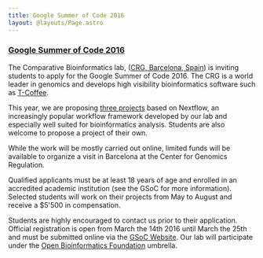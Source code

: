 ```yaml
---
title: Google Summer of Code 2016
layout: @layouts/Page.astro
---
```


<div class="blg-summary example">
<h3><a href="javascript:void(0)">Google Summer of Code 2016</a></h3>
</div>

The Comparative Bioinformatics lab, ([CRG, Barcelona, Spain](http://www.crg.es)) is inviting
students to apply for the Google Summer of Code 2016. The CRG is a world leader
in genomics and develops high visibility bioinformatics software such as [T-Coffee](http://www.tcoffee.org).

This year, we are proposing [three projects](http://obf.github.io/GSoC/ideas/#nextflow)
based on Nextflow, an increasingly popular workflow framework developed by our lab and
especially well suited for bioinformatics analysis.
Students are also welcome to propose a project of their own.

While the work will be mostly carried out online, limited funds will be available to
organize a visit in Barcelona at the Center for Genomics Regulation.

Qualified applicants must be at least 18 years of age and enrolled in an accredited academic
institution (see the GSoC for more information). Selected students will work on their projects
from May to August and receive a $5'500 in compensation.

Students are highly encouraged to contact us prior to their application. Official registration
is open from March the 14th 2016 until March the 25th and must be submitted online via the
[GSoC Website](https://developers.google.com/open-source/gsoc/). Our lab will participate under
the [Open Bioinformatics Foundation](http://www.open-bio.org) umbrella.

